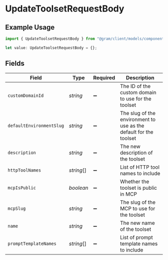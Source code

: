 # UpdateToolsetRequestBody

## Example Usage

```typescript
import { UpdateToolsetRequestBody } from "@gram/client/models/components";

let value: UpdateToolsetRequestBody = {};
```

## Fields

| Field                                                             | Type                                                              | Required                                                          | Description                                                       |
| ----------------------------------------------------------------- | ----------------------------------------------------------------- | ----------------------------------------------------------------- | ----------------------------------------------------------------- |
| `customDomainId`                                                  | *string*                                                          | :heavy_minus_sign:                                                | The ID of the custom domain to use for the toolset                |
| `defaultEnvironmentSlug`                                          | *string*                                                          | :heavy_minus_sign:                                                | The slug of the environment to use as the default for the toolset |
| `description`                                                     | *string*                                                          | :heavy_minus_sign:                                                | The new description of the toolset                                |
| `httpToolNames`                                                   | *string*[]                                                        | :heavy_minus_sign:                                                | List of HTTP tool names to include                                |
| `mcpIsPublic`                                                     | *boolean*                                                         | :heavy_minus_sign:                                                | Whether the toolset is public in MCP                              |
| `mcpSlug`                                                         | *string*                                                          | :heavy_minus_sign:                                                | The slug of the MCP to use for the toolset                        |
| `name`                                                            | *string*                                                          | :heavy_minus_sign:                                                | The new name of the toolset                                       |
| `promptTemplateNames`                                             | *string*[]                                                        | :heavy_minus_sign:                                                | List of prompt template names to include                          |